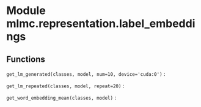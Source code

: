 Module mlmc.representation.label_embeddings
===========================================

Functions
---------

    
`get_lm_generated(classes, model, num=10, device='cuda:0')`
:   

    
`get_lm_repeated(classes, model, repeat=20)`
:   

    
`get_word_embedding_mean(classes, model)`
: